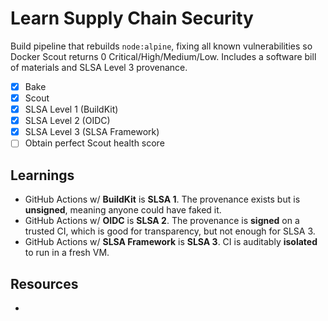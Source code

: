 # Learn Supply Chain Security

Build pipeline that rebuilds `node:alpine`, fixing all known vulnerabilities so Docker Scout returns 0 Critical/High/Medium/Low. Includes a software bill of materials and SLSA Level 3 provenance.

- [X] Bake
- [X] Scout
- [X] SLSA Level 1 (BuildKit)
- [X] SLSA Level 2 (OIDC)
- [X] SLSA Level 3 (SLSA Framework)
- [ ] Obtain perfect Scout health score

## Learnings

- GitHub Actions w/ **BuildKit** is **SLSA 1**. The provenance exists but is **unsigned**, meaning anyone could have faked it.
- GitHub Actions w/ **OIDC** is **SLSA 2**. The provenance is **signed** on a trusted CI, which is good for transparency, but not enough for SLSA 3.
- GitHub Actions w/ **SLSA Framework** is **SLSA 3**. CI is auditably **isolated** to run in a fresh VM.

## Resources

- 